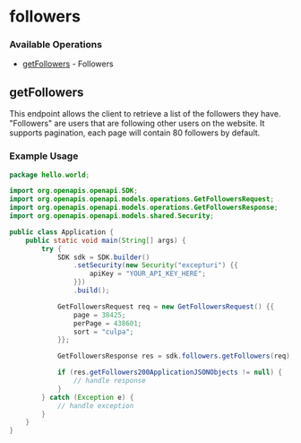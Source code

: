 # followers

### Available Operations

* [getFollowers](#getfollowers) - Followers

## getFollowers

This endpoint allows the client to retrieve a list of the followers they have.
        "Followers" are users that are following other users on the website.
        It supports pagination, each page will contain 80 followers by default.

### Example Usage

```java
package hello.world;

import org.openapis.openapi.SDK;
import org.openapis.openapi.models.operations.GetFollowersRequest;
import org.openapis.openapi.models.operations.GetFollowersResponse;
import org.openapis.openapi.models.shared.Security;

public class Application {
    public static void main(String[] args) {
        try {
            SDK sdk = SDK.builder()
                .setSecurity(new Security("excepturi") {{
                    apiKey = "YOUR_API_KEY_HERE";
                }})
                .build();

            GetFollowersRequest req = new GetFollowersRequest() {{
                page = 38425;
                perPage = 438601;
                sort = "culpa";
            }};            

            GetFollowersResponse res = sdk.followers.getFollowers(req);

            if (res.getFollowers200ApplicationJSONObjects != null) {
                // handle response
            }
        } catch (Exception e) {
            // handle exception
        }
    }
}
```
